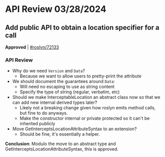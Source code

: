 # API Review 03/28/2024

## Add public API to obtain a location specifier for a call

**Approved** | [#roslyn/72133](https://github.com/dotnet/roslyn/issues/72133#issuecomment-2026064540)

### API Review

- Why do we need `Version` and `Data`?
    - Because we want to allow users to pretty-print the attribute
- We should document the guarantees around `Data`:
    - Will need no escaping to use as string content
    - Specify the type of string (regular, verbatim, etc)
- Should we make InterceptableLocation an abstract class now so that we can add new internal derived types later?
    - Likely not a breaking change given how roslyn emits method calls, but fine to do anyways.
    - Make the constructor internal or private protected so it can't be inherited publicly
- Move GetInterceptsLocationAttributeSyntax to an extension?
    - Should be fine, it's essentially a helper.

**Conclusion**: Modulo the move to an abstract type and GetInterceptsLocationAttributeSyntax, this is approved.
